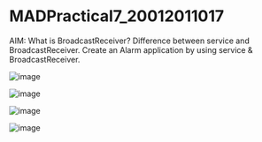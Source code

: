 # MADPractical7_20012011017

AIM: What is BroadcastReceiver? Difference between service and BroadcastReceiver. Create an Alarm application by using service & BroadcastReceiver.

![image](https://user-images.githubusercontent.com/110706350/196099932-1b0bd70d-1324-4f7e-9cdd-60f7e1d254bd.png)

![image](https://user-images.githubusercontent.com/110706350/196099964-51b86fd8-f6c9-4dfe-b1ac-62a6f52324b7.png)

![image](https://user-images.githubusercontent.com/110706350/196100171-ef5a30dd-933e-4f9c-8b28-ffdb0569bf87.png)

![image](https://user-images.githubusercontent.com/110706350/196100214-224579ae-d5ec-452c-aa1e-5456c436c99a.png)


